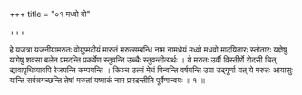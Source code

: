 +++
title = "०१ मध्वो वो"

+++

हे यजत्रा यजनीयामरुतः वोयुप्मदीयं मारुतं मरुत्सम्बन्धि नाम नामधेयं मध्वो मधवो मादयितारः स्तोतारः यज्ञेषु यागेषु शवसा बलेन प्रमदन्ति प्रकर्षेण स्तुवन्ति उच्चैः स्तुवन्तीत्यर्थः । ये मरुतः उर्वी विस्तीर्णे रोदसी चित् द्यावापृथिव्यावपि रेजयन्ति कम्पयन्ति । किञ्च उत्सं मेघं पिन्वन्ति वर्षयन्ति उग्रा उद्गूर्णा यत् ये मरुतः आयासुः यान्ति सर्वत्रगच्छन्ति तेषां मरुतां यष्माकं नाम प्रमदन्तीति पूर्वेणान्वयः ॥ १ ॥